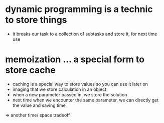 # dynamic programming is a technic to store things
- it breaks our task to a collection of subtasks and store it, for next time use

# memoization ... a special form to store cache
- caching is a special way to store values so you can use it later on
- imaging that we store calculation in an object
- when a new parameter passed in, we store the solution
- next time when we encounter the same parameter, we can directly get the value and saving time

=> another time/ space tradeoff

